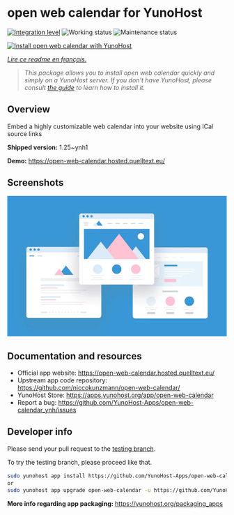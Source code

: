<!--
N.B.: This README was automatically generated by https://github.com/YunoHost/apps/tree/master/tools/README-generator
It shall NOT be edited by hand.
-->

# open web calendar for YunoHost

[![Integration level](https://dash.yunohost.org/integration/open-web-calendar.svg)](https://dash.yunohost.org/appci/app/open-web-calendar) ![Working status](https://ci-apps.yunohost.org/ci/badges/open-web-calendar.status.svg) ![Maintenance status](https://ci-apps.yunohost.org/ci/badges/open-web-calendar.maintain.svg)

[![Install open web calendar with YunoHost](https://install-app.yunohost.org/install-with-yunohost.svg)](https://install-app.yunohost.org/?app=open-web-calendar)

*[Lire ce readme en français.](./README_fr.md)*

> *This package allows you to install open web calendar quickly and simply on a YunoHost server.
If you don't have YunoHost, please consult [the guide](https://yunohost.org/#/install) to learn how to install it.*

## Overview

Embed a highly customizable web calendar into your website using ICal source links 

**Shipped version:** 1.25~ynh1

**Demo:** https://open-web-calendar.hosted.quelltext.eu/

## Screenshots

![Screenshot of open web calendar](./doc/screenshots/example.jpg)

## Documentation and resources

* Official app website: <https://open-web-calendar.hosted.quelltext.eu/>
* Upstream app code repository: <https://github.com/niccokunzmann/open-web-calendar/>
* YunoHost Store: <https://apps.yunohost.org/app/open-web-calendar>
* Report a bug: <https://github.com/YunoHost-Apps/open-web-calendar_ynh/issues>

## Developer info

Please send your pull request to the [testing branch](https://github.com/YunoHost-Apps/open-web-calendar_ynh/tree/testing).

To try the testing branch, please proceed like that.

``` bash
sudo yunohost app install https://github.com/YunoHost-Apps/open-web-calendar_ynh/tree/testing --debug
or
sudo yunohost app upgrade open-web-calendar -u https://github.com/YunoHost-Apps/open-web-calendar_ynh/tree/testing --debug
```

**More info regarding app packaging:** <https://yunohost.org/packaging_apps>
